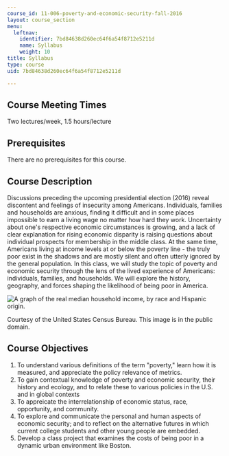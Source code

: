 ```yaml
---
course_id: 11-006-poverty-and-economic-security-fall-2016
layout: course_section
menu:
  leftnav:
    identifier: 7bd84638d260ec64f6a54f8712e5211d
    name: Syllabus
    weight: 10
title: Syllabus
type: course
uid: 7bd84638d260ec64f6a54f8712e5211d

---
```


Course Meeting Times
--------------------

Two lectures/week, 1.5 hours/lecture

Prerequisites
-------------

There are no prerequisites for this course.

Course Description
------------------

Discussions preceding the upcoming presidential election (2016) reveal discontent and feelings of insecurity among Americans. Individuals, families and households are anxious, finding it difficult and in some places impossible to earn a living wage no matter how hard they work. Uncertainty about one's respective economic circumstances is growing, and a lack of clear explanation for rising economic disparity is raising questions about individual prospects for membership in the middle class. At the same time, Americans living at income levels at or below the poverty line - the truly poor exist in the shadows and are mostly silent and often utterly ignored by the general population. In this class, we will study the topic of poverty and economic security through the lens of the lived experience of Americans: individuals, families, and households. We will explore the history, geography, and forces shaping the likelihood of being poor in America.

![A graph of the real median household income, by race and Hispanic origin.](/coursemedia/11-006-poverty-and-economic-security-fall-2016/9f96be60666250919f0bb646cc422872_censusdata.JPG)

Courtesy of the United States Census Bureau. This image is in the public domain.

Course Objectives
-----------------

1.  To understand various definitions of the term "poverty," learn how it is measured, and appreciate the policy relevance of metrics.
2.  To gain contextual knowledge of poverty and economic security, their history and ecology, and to relate these to various policies in the U.S. and in global contexts
3.  To appreicate the interrelationship of economic status, race, opportunity, and community.
4.  To explore and communicate the personal and human aspects of economic security; and to reflect on the alternative futures in which current college students and other young people are embedded.
5.  Develop a class project that examines the costs of being poor in a dynamic urban environment like Boston.